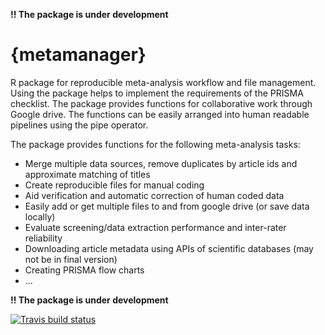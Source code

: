 **!! The package is under development**
# {metamanager}
R package for reproducible meta-analysis workflow and file management. Using the package helps to implement the requirements of the PRISMA checklist. The package provides functions for collaborative work through Google drive. The functions can be easily arranged into human readable pipelines using the pipe operator.

The package provides functions for the following meta-analysis tasks:  
- Merge multiple data sources, remove duplicates by article ids and approximate matching of titles
- Create reproducible files for manual coding  
- Aid verification and automatic correction of human coded data
- Easily add or get multiple files to and from google drive (or save data locally)
- Evaluate screening/data extraction performance and inter-rater reliability 
- Downloading article metadata using APIs of scientific databases (may not be in final version)
- Creating PRISMA flow charts
- ...

**!! The package is under development**

[![Travis build status](https://travis-ci.org/nthun/metamanager.svg?branch=master)](https://travis-ci.org/nthun/metamanager)
